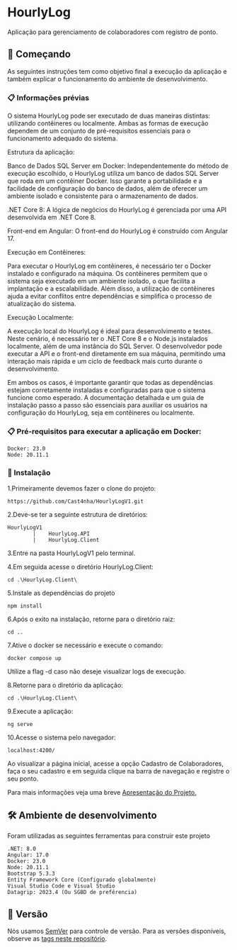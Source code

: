 # HourlyLog

Aplicação para gerenciamento de colaboradores com registro de ponto.

## 🚀 Começando

As seguintes instruções tem como objetivo final a execução da aplicação e também explicar o funcionamento do ambiente de desenvolvimento.


### 📋 Informações prévias 
O sistema HourlyLog pode ser executado de duas maneiras distintas: utilizando contêineres ou localmente. Ambas as formas de execução dependem de um conjunto de pré-requisitos essenciais para o funcionamento adequado do sistema.

Estrutura da aplicação:

Banco de Dados SQL Server em Docker: Independentemente do método de execução escolhido, o HourlyLog utiliza um banco de dados SQL Server que roda em um contêiner Docker. Isso garante a portabilidade e a facilidade de configuração do banco de dados, além de oferecer um ambiente isolado e consistente para o armazenamento de dados.

.NET Core 8: A lógica de negócios do HourlyLog é gerenciada por uma API desenvolvida em .NET Core 8.

Front-end em Angular: O front-end do HourlyLog é construído com Angular 17.

Execução em Contêineres:

Para executar o HourlyLog em contêineres, é necessário ter o Docker instalado e configurado na máquina. Os contêineres permitem que o sistema seja executado em um ambiente isolado, o que facilita a implantação e a escalabilidade. Além disso, a utilização de contêineres ajuda a evitar conflitos entre dependências e simplifica o processo de atualização do sistema.

Execução Localmente:

A execução local do HourlyLog é ideal para desenvolvimento e testes. Neste cenário, é necessário ter o .NET Core 8 e o Node.js instalados localmente, além de uma instância do SQL Server. O desenvolvedor pode executar a API e o front-end diretamente em sua máquina, permitindo uma interação mais rápida e um ciclo de feedback mais curto durante o desenvolvimento.

Em ambos os casos, é importante garantir que todas as dependências estejam corretamente instaladas e configuradas para que o sistema funcione como esperado. A documentação detalhada e um guia de instalação passo a passo são essenciais para auxiliar os usuários na configuração do HourlyLog, seja em contêineres ou localmente.

### 📋 Pré-requisitos para executar a aplicação em Docker:
```
Docker: 23.0 
Node: 20.11.1
```

### 🔧 Instalação

1.Primeiramente devemos fazer o clone do projeto:

```
https://github.com/Cast4nha/HourlyLogV1.git
```

2.Deve-se ter a seguinte estrutura de diretórios:

```
HourlyLogV1
        |    HourlyLog.API
        |    HourlyLog.Client
```
3.Entre na pasta HourlyLogV1 pelo terminal.

4.Em seguida acesse o diretório HourlyLog.Client:

```
cd .\HourlyLog.Client\
```
5.Instale as dependências do projeto

```
npm install
```

6.Após o exito na instalação, retorne para o diretório raiz:
```
cd ..
```
7.Ative o docker se necessário e execute o comando:
```
docker compose up
```
Utilize a flag -d caso não deseje visualizar logs de execução.

8.Retorne para o diretório da aplicação:
```
cd .\HourlyLog.Client\
```
9.Execute a aplicação:
```
ng serve
```
10.Acesse o sistema pelo navegador:
```
localhost:4200/
```
Ao visualizar a página inicial, acesse a opção Cadastro de Colaboradores, faça o seu cadastro e em seguida clique na barra de navegação e registre o seu ponto.

Para mais informações veja uma breve [Apresentação do Projeto.](https://docs.google.com/presentation/d/1lVBb2QoZPdWlsWUgMLOu0f7ERJL9qIXA74YjuFAK_Js/edit?usp=sharing)



## 🛠️ Ambiente de desenvolvimento

Foram utilizadas as seguintes ferramentas para construir este projeto
```
.NET: 8.0
Angular: 17.0
Docker: 23.0 
Node: 20.11.1
Bootstrap 5.3.3
Entity Framework Core (Configurado globalmente)
Visual Studio Code e Visual Studio
Datagrip: 2023.4 (Ou SGBD de prefêrencia)
```


## 📌 Versão

Nós usamos [SemVer](http://semver.org/) para controle de versão. Para as versões disponíveis, observe as [tags neste repositório](https://github.com/suas/tags/do/projeto). 

